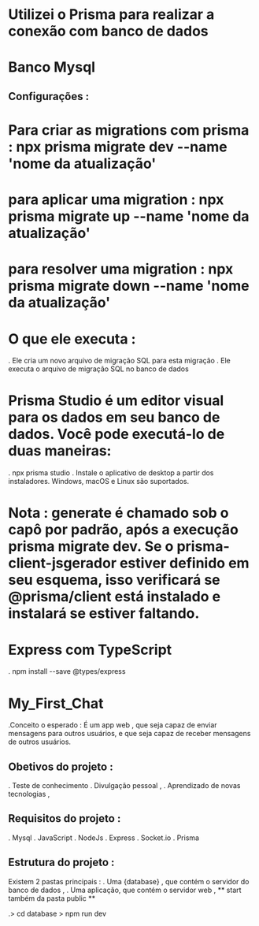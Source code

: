 # Utilizei o Prisma para realizar a conexão com banco de dados
# Banco Mysql

## Configurações :


# Para criar as migrations com prisma : npx prisma migrate dev --name 'nome da atualização'

# para aplicar uma migration : npx prisma migrate up --name 'nome da atualização'

# para resolver uma migration : npx prisma migrate down --name 'nome da atualização'
# O que ele executa :

. Ele cria um novo arquivo de migração SQL para esta migração
. Ele executa o arquivo de migração SQL no banco de dados

# Prisma Studio é um editor visual para os dados em seu banco de dados. Você pode executá-lo de duas maneiras:

. npx prisma studio
. Instale o aplicativo de desktop a partir dos instaladores. Windows, macOS e Linux são suportados.


# Nota : generate é chamado sob o capô por padrão, após a execução prisma migrate dev. Se o prisma-client-jsgerador estiver definido em seu esquema, isso verificará se @prisma/client está instalado e instalará se estiver faltando.


# Express com TypeScript

. npm install --save @types/express

# My_First_Chat

.Conceito o esperado : É um app web , que seja capaz de enviar mensagens para outros usuários, e que seja capaz de receber mensagens de outros usuários.

## Obetivos do projeto :

. Teste de conhecimento
. Divulgação pessoal ,
. Aprendizado de novas tecnologias ,


## Requisitos do projeto :

. Mysql
. JavaScript
. NodeJs
. Express
. Socket.io
. Prisma

## Estrutura do projeto :

Existem 2 pastas principais :
. Uma {database} , que contém o servidor do banco de dados ,
. Uma aplicação, que contém o servidor web , ** start também da pasta public **

.> cd database > npm run dev

